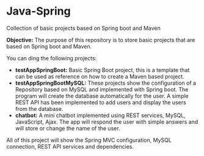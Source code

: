 # Java-Spring
Collection of basic projects based on Spring boot and Maven

<strong>Objective:</strong> The purpose of this repository is to store basic projects that are based on Spring boot and Maven.

You can ding the following projects:
<ul>
  <li><strong>testAppSpringBoot:</strong> Basic Spring Boot project, this is a template that can be used as reference on how to create a Maven based project.</li>
  <li><strong>testAppSpringBootMySQL:</strong> These projects show the configuration of a Repository based on MySQL and implemented with Spring boot. 
    The program will create the database automatically for the user. 
    A simple REST API has been implemented to add users and display the users from the database.</li>
  <li><strong>chatbot:</strong> A mini chatbot implemented using REST services, MySQL, JavaScript, Ajax. 
    The app will respond the user with simple answers and will store or change the name of the user.</li>
</ul>

All of this project will show the Spring MVC configuration, MySQL connection, REST API services and dependencies. 
